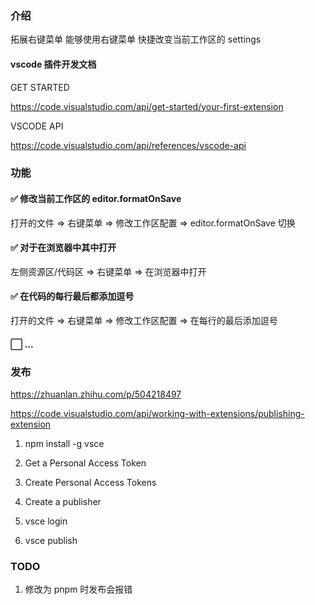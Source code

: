 ### 介绍

拓展右键菜单 能够使用右键菜单 快捷改变当前工作区的 settings

#### vscode 插件开发文档

GET STARTED

https://code.visualstudio.com/api/get-started/your-first-extension

VSCODE API

https://code.visualstudio.com/api/references/vscode-api

### 功能

#### ✅ 修改当前工作区的 editor.formatOnSave

打开的文件 => 右键菜单 => 修改工作区配置 => editor.formatOnSave 切换

#### ✅ 对于在浏览器中其中打开

左侧资源区/代码区 => 右键菜单 => 在浏览器中打开

#### ✅ 在代码的每行最后都添加逗号

打开的文件 => 右键菜单 => 修改工作区配置 => 在每行的最后添加逗号

#### ⬜️ ...

### 发布

https://zhuanlan.zhihu.com/p/504218497

https://code.visualstudio.com/api/working-with-extensions/publishing-extension

1. npm install -g vsce

2. Get a Personal Access Token

3. Create Personal Access Tokens

4. Create a publisher

5. vsce login <publisher name>

6. vsce publish

### TODO

1. 修改为 pnpm 时发布会报错
